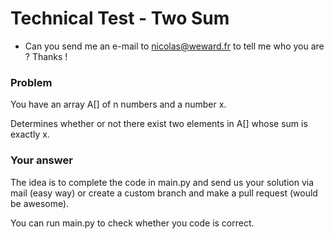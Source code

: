 # Technical Test - Two Sum

- Can you send me an e-mail to nicolas@weward.fr to tell me who you are ? Thanks !

### Problem

You have an array A[] of n numbers and a number x. 

Determines whether or not there exist two elements in A[] whose sum is exactly x.



### Your answer

The idea is to complete the code in main.py and send us your solution via mail (easy way) or create a custom branch and make a pull request (would be awesome).

You can run main.py to check whether you code is correct. 




